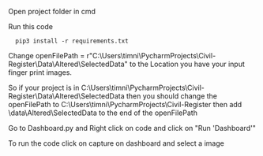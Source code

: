 Open project folder in cmd

Run this code 

      pip3 install -r requirements.txt

Change openFilePath = r"C:\Users\timni\PycharmProjects\Civil-Register\Data\Altered\SelectedData"
to the Location you have your input finger print images.

So if your project is in C:\Users\timni\PycharmProjects\Civil-Register\Data\Altered\SelectedData then you should change the openFilePath to C:\Users\timni\PycharmProjects\Civil-Register
then add \data\Altered\SelectedData to the end of the openFilePath


Go to Dashboard.py and Right click on code and click on "Run 'Dashboard'"

To run the code click on capture on dashboard and select a image